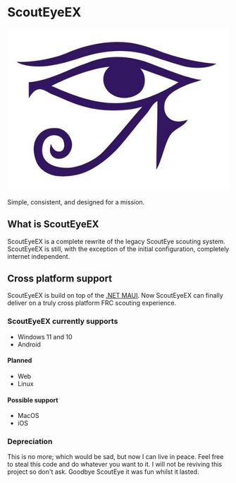 # ScoutEyeEX

![Horus](https://raw.githubusercontent.com/frc5687/ScoutEye/main/piper.png)

Simple, consistent, and designed for a mission.

## What is ScoutEyeEX

ScoutEyeEX is a complete rewrite of the legacy ScoutEye scouting system. ScoutEyeEX is still, with the exception of the initial configuration, completely internet independent.



## Cross platform support

ScoutEyeEX is build on top of the [.NET MAUI](https://dotnet.microsoft.com/en-us/apps/maui). Now ScoutEyeEX can finally deliver on a truly cross platform FRC scouting experience.

### ScoutEyeEX currently supports

- Windows 11 and 10
- Android

#### Planned
- Web
- Linux

#### Possible support
- MacOS
- iOS


### Depreciation
This is no more; which would be sad, but now I can live in peace. Feel free to steal this code and do whatever you want to it. I will not be reviving this project so don't ask. Goodbye ScoutEye it was fun whilst it lasted.


